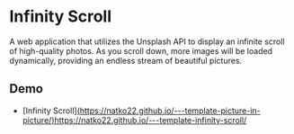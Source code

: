 # Infinity Scroll

A web application that utilizes the Unsplash API to display an infinite scroll of high-quality photos. As you scroll down, more images will be loaded dynamically, providing an endless stream of beautiful pictures.


## Demo


- [Infinity Scroll][(https://natko22.github.io/---template-picture-in-picture/)](https://natko22.github.io/---template-infinity-scroll/)https://natko22.github.io/---template-infinity-scroll/
